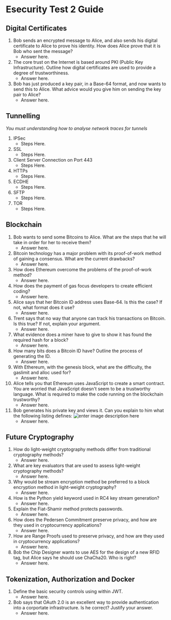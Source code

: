 # Esecurity Test 2 Guide

## Digital Certificates

 1. Bob sends an encrypted message to Alice, and also sends his digital certificate to Alice to prove his identity. How does Alice prove that it is Bob who sent the message?
	- Answer here.
 2. The core trust on the Internet is based around PKI (Public Key Infrastructure). Outline how digital certificates are used to provide a degree of trustworthiness.
	- Answer here.
3. Bob has just produced a key pair, in a Base-64 format, and now wants to send this to Alice. What advice would you give him on sending the key pair to Alice?
	- Answer here.

## Tunnelling
*You must understanding how to analyse network traces for tunnels*
1. IPSec
	- Steps Here.
2. SSL
	- Steps Here.
3. Client Server Connection on Port 443
	- Steps Here.
4. HTTPs
	- Steps Here.
5. ECDHE
	- Steps Here.
6. SFTP
	- Steps Here.
7. TOR
	- Steps Here.

## Blockchain
1. Bob wants to send some Bitcoins to Alice. What are the steps that he will take in order for her to receive them?
	- Answer here.
2.	Bitcoin technology has a major problem with its proof-of-work method of gaining a consensus. What are the current drawbacks?
	- Answer here.
3. How does Ethereum overcome the problems of the proof-of-work method?
	- Answer here.
4. How does the payment of gas focus developers to create efficient coding?
	- Answer here.
5. Alice says that her Bitcoin ID address uses Base-64. Is this the case? If not, what format does it use? 
	- Answer here.
6. Trent says that no way that anyone can track his transactions on Bitcoin. Is this true? If not, explain your argument. 
	- Answer here.
7. What evidence does a miner have to give to show it has found the required hash for a block? 
	- Answer here.
8. How many bits does a Bitcoin ID have? Outline the process of generating the ID.
	- Answer here.
9. With Ethereum, with the genesis block, what are the difficulty, the gaslimit and alloc used for? 
	- Answer here. 
10. Alice tells you that Ethereum uses JavaScript to create a smart contract. You are worried that JavaScript doesn't seem to be a trustworthy language. What is required to make the code running on the blockchain trustworthy? 
	- Answer here. 
11. Bob generates his private key and views it. Can you explain to him what the following listing defines:
![enter image description here](https://cdn.discordapp.com/attachments/471712933781438464/569638093032914945/unknown.png)
	- Answer here. 

## Future Cryptography

 1. How do light-weight cryptography methods differ from traditional cryptography methods?
	- Answer here. 
2. What are key evaluators that are used to assess light-weight cryptography methods?
	- Answer here. 
3. Why would be stream encryption method be preferred to a block encryption method in light-weight cryptography?
	- Answer here. 
4. How is the Python yield keyword used in RC4 key stream generation?
	- Answer here. 
5. Explain the Fiat-Shamir method protects passwords.
	- Answer here. 
6. How does the Pedersen Commitment preserve privacy, and how are they used in cryptocurrency applications? 
	- Answer here. 
7. How are Range Proofs used to preserve privacy, and how are they used in cryptocurrency applications?
	- Answer here. 
8. Bob the Chip Designer wants to use AES for the design of a new RFID tag, but Alice says he should use ChaCha20. Who is right?
	- Answer here. 

## Tokenization, Authorization and Docker
1. Define the basic security controls using within JWT.
	- Answer here.
2. Bob says that OAuth 2.0 is an excellent way to provide authentication into a corportate infrastructure. Is he correct? Justify your answer.
	- Answer here.
